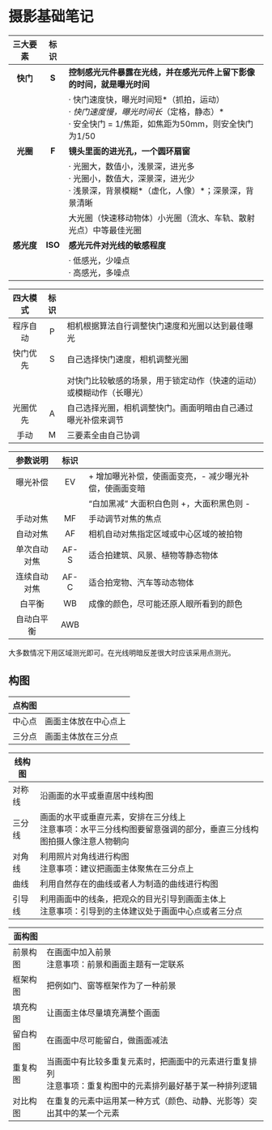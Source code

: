 # 摄影基础笔记

| 三大要素 | 标识    |                                                              |
| :----------: | :-------: | ------------------------------------------------------------ |
| **快门**   | **S**   | **控制感光元件暴露在光线，并在感光元件上留下影像的时间，就是曝光时间** |
|            |         | · 快门速度快，曝光时间短*（抓拍，运动）*<br>· 快门速度慢，曝光时间长*（定格，静态）*<br>· 安全快门 = 1/焦距，如焦距为50mm，则安全快门为1/50 |
| **光圈**   | **F**   | **镜头里面的进光孔，一个圆环扇窗**                           |
|            |         | · 光圈大，数值小，浅景深，进光多<br>· 光圈小，数值大，深景深，进光少<br>· 浅景深，背景模糊*（虚化，人像）*；深景深，背景清晰 |
| | | 大光圈（快速移动物体）小光圈（流水、车轨、散射光点）中等最佳光圈 |
| **感光度** | **ISO** | **感光元件对光线的敏感程度**                                 |
|            |         | · 低感光，少噪点<br>· 高感光，多噪点                      |

| 四大模式 | 标识 |      |
| :--------: | :----: | ---- |
| 程序自动 | P    | 相机根据算法自行调整快门速度和光圈以达到最佳曝光 |
| 快门优先 | S    | 自己选择快门速度，相机调整光圈 |
|  |  | 对快门比较敏感的场景，用于锁定动作（快速的运动）或模糊动作（长曝光） |
| 光圈优先 | A    | 自己选择光圈，相机调整快门。画面明暗由自己通过曝光补偿来调节 |
| 手动     | M    | 三要素全由自己协调 |

| 参数说明     | 标识 |                                                        |
| :------------: | :----: | ------------------------------------------------------ |
| 曝光补偿     | EV   | + 增加曝光补偿，使画面变亮，- 减少曝光补偿，使画面变暗 |
|              |      | “白加黑减” 大面积白色则 +，大面积黑色则 -              |
| 手动对焦     | MF   | 手动调节对焦的焦点                                     |
| 自动对焦     | AF   | 相机自动对焦指定区域或中心区域的被拍物                 |
| 单次自动对焦 | AF-S | 适合拍建筑、风景、植物等静态物体                       |
| 连续自动对焦 | AF-C | 适合拍宠物、汽车等动态物体                             |
| 白平衡       | WB   | 成像的颜色，尽可能还原人眼所看到的颜色                 |
| 自动白平衡   | AWB  |                                                        |

大多数情况下用区域测光即可。在光线明暗反差很大时应该采用点测光。



## 构图

| 点构图 |                      |
| ------ | -------------------- |
| 中心点 | 画面主体放在中心点上 |
| 三分点 | 画面主体放在三分点   |

| 线构图 |                                                              |
| ------ | ------------------------------------------------------------ |
| 对称线 | 沿画面的水平或垂直居中线构图                                 |
| 三分线 | 画面的水平或垂直元素，安排在三分线上<br/>注意事项：水平三分线构图要留意强调的部分，垂直三分线构图拍摄人像注意人物朝向 |
| 对角线 | 利用照片对角线进行构图<br/>注意事项：建议把画面主体聚焦在三分点上 |
| 曲线   | 利用自然存在的曲线或者人为制造的曲线进行构图                 |
| 引导线 | 利用画面中的线条，把观众的目光引导到画面主体上<br/>注意事项：引导到的主体建议处于画面中心点或者三分点 |

| 面构图   |                                                              |
| -------- | ------------------------------------------------------------ |
| 前景构图 | 在画面中加入前景<br/>注意事项：前景和画面主题有一定联系      |
| 框架构图 | 把例如门、窗等框架作为了一种前景                             |
| 填充构图 | 让画面主体尽量填充满整个画面                                 |
| 留白构图 | 在画面中尽可能留白，做画面减法                               |
| 重复构图 | 当画面中有比较多重复元素时，把画面中的元素进行重复排列<br/>注意事项：重复构图中的元素排列最好基于某一种排列逻辑 |
| 对比构图 | 在重复的元素中运用某一种方式（颜色、动静、光影等）突出其中的某一个元素 |

